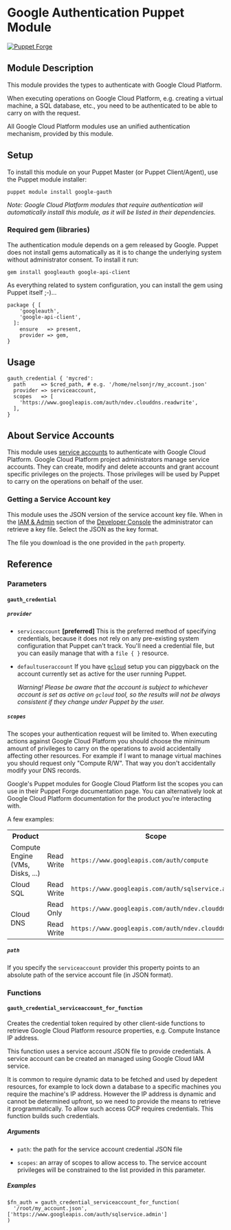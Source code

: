 # Google Authentication Puppet Module

[![Puppet Forge](http://img.shields.io/puppetforge/v/google/gauth.svg)](https://forge.puppetlabs.com/google/gauth)

## Module Description

This module provides the types to authenticate with Google Cloud Platform.

When executing operations on Google Cloud Platform, e.g. creating a virtual
machine, a SQL database, etc., you need to be authenticated to be able to carry
on with the request.

All Google Cloud Platform modules use an unified authentication mechanism,
provided by this module.

## Setup

To install this module on your Puppet Master (or Puppet Client/Agent), use the
Puppet module installer:

    puppet module install google-gauth

_Note: Google Cloud Platform modules that require authentication will
automatically install this module, as it will be listed in their dependencies._

### Required gem (libraries)

The authentication module depends on a gem released by Google. Puppet does not
install gems automatically as it is to change the underlying system without
administrator consent. To install it run:

    gem install googleauth google-api-client

As everything related to system configuration, you can install the gem using
Puppet itself ;-)...

```puppet
package { [
    'googleauth',
    'google-api-client',
  ]:
    ensure   => present,
    provider => gem,
}
```

## Usage

```puppet
gauth_credential { 'mycred':
  path     => $cred_path, # e.g. '/home/nelsonjr/my_account.json'
  provider => serviceaccount,
  scopes   => [
    'https://www.googleapis.com/auth/ndev.clouddns.readwrite',
  ],
}
```

## About Service Accounts

This module uses [service accounts][doc-accounts] to authenticate with Google
Cloud Platform. Google Cloud Platform project administrators manage service
accounts.  They can create, modify and delete accounts and grant account
specific privileges on the projects. Those privileges will be used by Puppet to
carry on the operations on behalf of the user.

### Getting a Service Account key

This module uses the JSON version of the service account key file. When in the
[IAM & Admin][iam-admin] section of the [Developer Console][console] the
administrator can retrieve a key file. Select the JSON as the key format.

The file you download is the one provided in the `path` property.


## Reference

### Parameters

#### `gauth_credential`

##### `provider`

- `serviceaccount` **[preferred]**
	This is the preferred method of specifying credentials, because it does not
	rely on any pre-existing system configuration that Puppet can't track. You'll
	need a credential file, but you can easily manage that with a `file { }`
	resource.

- `defaultuseraccount`
  If you have [`gcloud`][gcloud] setup you can piggyback on the account
  currently set as active for the user running Puppet.

	_Warning! Please be aware that the account is subject to whichever account is
	set as active on `gcloud` tool, so the results will not be always consistent
	if they change under Puppet by the user._

##### `scopes`

The scopes your authentication request will be limited to. When executing
actions against Google Cloud Platform you should choose the minimum amount of
privileges to carry on the operations to avoid accidentally affecting other
resources. For example if I want to manage virtual machines you should request
only "Compute R/W". That way you don't accidentally modify your DNS records.

Google's Puppet modules for Google Cloud Platform list the scopes you can use in
their Puppet Forge documentation page. You can alternatively look at Google
Cloud Platform documentation for the product you're interacting with.

A few examples:

<table>
  <tr>
    <th>Product</th>
    <th colspan='2'>Scope</th>
  </tr>
  <tr>
    <td>Compute Engine (VMs, Disks, ...)</td>
    <td>Read Write</td>
    <td><code>https://www.googleapis.com/auth/compute</code></td>
  </tr>
  <tr>
    <td>Cloud SQL</td>
    <td>Read Write</td>
    <td><code>https://www.googleapis.com/auth/sqlservice.admin</code></td>
  </tr>
  <tr>
    <td rowspan='2'>Cloud DNS</td>
    <td>Read Only</td>
    <td><code>https://www.googleapis.com/auth/ndev.clouddns.readonly</code></td>
  </tr>
  <tr>
    <td>Read Write</td>
    <td><code>https://www.googleapis.com/auth/ndev.clouddns.readwrite</code></td>
  </tr>
</table>


##### `path`

If you specify the `serviceaccount` provider this property points to an absolute
path of the service account file (in JSON format).


### Functions

#### `gauth_credential_serviceaccount_for_function`

  Creates the credential token required by other client-side functions to
  retrieve Google Cloud Platform resource properties, e.g. Compute Instance IP
  address.

  This function uses a service account JSON file to provide credentials. A
  service account can be created an managed using Google Cloud IAM service.

  It is common to require dynamic data to be fetched and used by depedent
  resources, for example to lock down a database to a specific machines you
  require the machine's IP address. However the IP address is dynamic and cannot
  be determined upfront, so we need to provide the means to retrieve it
  programmatically. To allow such access GCP requires credentials. This function
  builds such credentials.

##### Arguments

  - `path`:
    the path for the service account credential JSON file

  - `scopes`:
    an array of scopes to allow access to. The service account privileges will
    be constrained to the list provided in this parameter.

##### Examples

```puppet
$fn_auth = gauth_credential_serviceaccount_for_function(
  '/root/my_account.json', ['https://www.googleapis.com/auth/sqlservice.admin']
)
```



[gcloud]: https://cloud.google.com/sdk
[console]: https://cloud.google.com/console
[doc-accounts]: https://cloud.google.com/compute/docs/access/service-accounts
[iam-admin]: https://console.cloud.google.com/iam-admin/serviceaccounts/project
